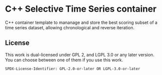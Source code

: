 # C++ Selective Time Series container

C++ container template to mananage and store the best scoring subset of a time series dataset, allowing chronological and reverse iteration.


## License

This work is dual-licensed under GPL 2, and LGPL 3.0 or any later version.
You can choose between one of them if you use this work.

`SPDX-License-Identifier: GPL-2.0-or-later OR LGPL-3.0-or-later`
